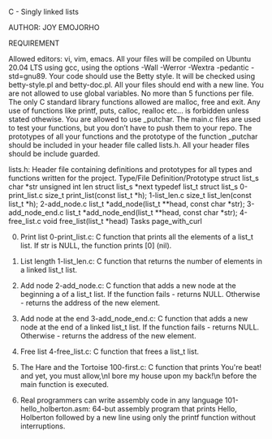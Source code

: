 C - Singly linked lists

AUTHOR: JOY EMOJORHO

REQUIREMENT

Allowed editors: vi, vim, emacs.
All your files will be compiled on Ubuntu 20.04 LTS using gcc, using the options -Wall -Werror -Wextra -pedantic -std=gnu89.
Your code should use the Betty style. It will be checked using betty-style.pl and betty-doc.pl.
All your files should end with a new line.
You are not allowed to use global variables.
No more than 5 functions per file.
The only C standard library functions allowed are malloc, free and exit. Any use of functions like printf, puts, calloc, realloc etc… is forbidden unless stated othewise.
You are allowed to use _putchar.
The main.c files are used to test your functions, but you don’t have to push them to your repo.
The prototypes of all your functions and the prototype of the function _putchar should be included in your header file called lists.h.
All your header files should be include guarded.

lists.h: Header file containing definitions and prototypes for all types and functions written for the project.
Type/File Definition/Prototype struct list_s
char *str
unsigned int len
struct list_s *next
typedef list_t struct list_s 
0-print_list.c size_t print_list(const list_t *h); 
1-list_len.c size_t list_len(const list_t *h); 
2-add_node.c list_t *add_node(list_t **head, const char *str); 
3-add_node_end.c list_t *add_node_end(list_t **head, const char *str); 
4-free_list.c void free_list(list_t *head) Tasks page_with_curl

0. Print list
    0-print_list.c: C function that prints all the elements of a list_t list.
        If str is NULL, the function prints [0] (nil).

1. List length
    1-list_len.c: C function that returns the number of elements in a linked list_t list.

2. Add node
    2-add_node.c: C function that adds a new node at the beginning a of a list_t list.
        If the function fails - returns NULL.
        Otherwise - returns the address of the new element.

3. Add node at the end
    3-add_node_end.c: C function that adds a new node at the end of a linked list_t list.
        If the function fails - returns NULL.
        Otherwise - returns the address of the new element.

4. Free list
    4-free_list.c: C function that frees a list_t list.

5. The Hare and the Tortoise
    100-first.c: C function that prints You're beat! and yet, you must allow,\nI bore my house upon my back!\n before the main function is executed.

6. Real programmers can write assembly code in any language
    101-hello_holberton.asm: 64-but assembly program that prints Hello, Holberton followed by a new line using only the printf function without interruptions.
